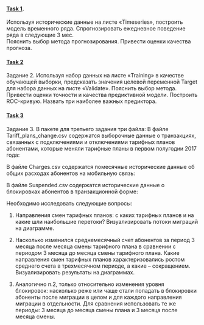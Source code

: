 #### [Task 1](https://github.com/swankyalex/Telecom-data-analyst-test-assignment/blob/master/task%201/Task_1.ipynb). 
Используя исторические данные на листе «Timeseries», 
построить модель временного ряда.  Спрогнозировать  ежедневное поведение ряда в следующие 3 мес.  
Пояснить выбор метода прогнозирования. Привести оценки качества прогноза.

#### [Task 2](https://github.com/swankyalex/Telecom-data-analyst-test-assignment/blob/master/task%202/Task_2.ipynb)
Задание 2. Используя набор данных на листе «Training» в качестве обучающей выборки, предсказать значения целевой переменной Target 
для набора данных на листе «Validate».  Пояснить выбор метода. Привести оценки точности 
и качества предиктивной модели. Построить ROC-кривую. Назвать три наиболее важных предиктора.

#### [Task 3](https://github.com/swankyalex/Telecom-data-analyst-test-assignment/blob/master/task%203/Task_3.ipynb)
Задание 3. В пакете для третьего задания три файла:
В файле Tariff_plans_change.csv содержатся выборочные данные о транзакциях, связанных с подключениями и отключениями тарифных планов абонентами, которые меняли тарифные планы в первом полугодии 2017 года: 

В файле Charges.csv содержатся помесячные исторические данные об общих расходах абонентов на мобильную связь:

В файле Suspended.csv содержатся исторические данные о блокировках абонентов в транзакционной форме:

Необходимо исследовать следующие вопросы:

1. Направления смен тарифных планов: с каких тарифных планов и на какие шли  наибольшие перетоки? Визуализировать потоки миграций на диаграмме. 

2. Насколько изменился среднемесячный счет абонентов за период 3 месяца после месяца смены тарифного плана в сравнении с периодом 3 месяца до месяца смены тарифного плана. Какие направления смен тарифных планов характеризовались ростом среднего счета в трехмесячном периоде, а какие – сокращением.  Визуализировать результаты на диаграммах.

3. Аналогично п.2, только относительно изменения уровня блокировок: насколько реже или чаще стали попадать в блокировки абоненты после миграции в целом и для каждого направления миграции в отдельности. Для сравнения использовать те же периоды: 3 месяца до месяца смены плана и 3 месяца после месяца смены.




